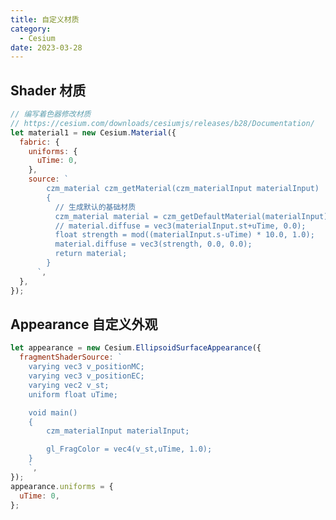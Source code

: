 ```yaml
---
title: 自定义材质
category:
  - Cesium
date: 2023-03-28
---
```


## Shader 材质

```js
// 编写着色器修改材质
// https://cesium.com/downloads/cesiumjs/releases/b28/Documentation/
let material1 = new Cesium.Material({
  fabric: {
    uniforms: {
      uTime: 0,
    },
    source: `
        czm_material czm_getMaterial(czm_materialInput materialInput)
        {
          // 生成默认的基础材质
          czm_material material = czm_getDefaultMaterial(materialInput);
          // material.diffuse = vec3(materialInput.st+uTime, 0.0);
          float strength = mod((materialInput.s-uTime) * 10.0, 1.0);
          material.diffuse = vec3(strength, 0.0, 0.0);
          return material;
        }
      `,
  },
});
```

<div id="cesiumShader"></div>

## Appearance 自定义外观

```js
let appearance = new Cesium.EllipsoidSurfaceAppearance({
  fragmentShaderSource: `
    varying vec3 v_positionMC;
    varying vec3 v_positionEC;
    varying vec2 v_st;
    uniform float uTime;

    void main()
    {
        czm_materialInput materialInput;

        gl_FragColor = vec4(v_st,uTime, 1.0);
    }
    `,
});
appearance.uniforms = {
  uTime: 0,
};
```

<div id="cesiumAppearance"></div>

<script setup>
import {ref,onMounted} from 'vue'
import * as Cesium from 'cesium'
import gsap from 'gsap'
const token = 'eyJhbGciOiJIUzI1NiIsInR5cCI6IkpXVCJ9.eyJqdGkiOiI3ZjRjYTEwNi0zZTljLTRmMjUtYTdlYi0yYjcxNTRmNzEyNDUiLCJpZCI6MTE5MDM1LCJpYXQiOjE2NzkxNDU5NjR9.0I7z7InLhK57lctyV2bUG0vKLryYKhxYEYF0RpEN4Xw'

Cesium.Ion.defaultAccessToken = token
// 设置 cesium 静态资源路径
// // 将 cesium 目录下的 Build/Cesium4 个目录拷贝到该路径
if(!__VUEPRESS_SSR__) {
window.CESIUM_BASE_URL = "/Cesium/";

}
// 设置 cesium 默认视角
// 设置为 China
Cesium.Camera.DEFAULT_VIEW_RECTANGLE = Cesium.Rectangle.fromDegrees(
// 西边的经度
89.5,
// 南边维度
20.4,
// 东边经度
110.4,
// 北边维度
61.2
);

const initShaderViewer = () => {
    const shaderViewer = new Cesium.Viewer("cesiumShader", {
        infoBox:false
    })
    shaderViewer.cesiumWidget.creditContainer.style.display = "none";

      // primivite创建矩形
  // 01-创建几何体
  let rectGeometry = new Cesium.RectangleGeometry({
    rectangle: Cesium.Rectangle.fromDegrees(
      // 西边的经度
      115,
      // 南边维度
      20,
      // 东边经度
      135,
      // 北边维度
      30
    ),
    // 距离表面高度
    height: 0,
    vertexFormat: Cesium.EllipsoidSurfaceAppearance.VERTEX_FORMAT,
  });

  // 02-创建几何体实例
  let instance = new Cesium.GeometryInstance({
    id: "redRect",
    geometry: rectGeometry,
    attributes: {
      color: Cesium.ColorGeometryInstanceAttribute.fromColor(
        Cesium.Color.RED.withAlpha(0.5)
      ),
    },
  });

  let rectGeometry1 = new Cesium.RectangleGeometry({
    rectangle: Cesium.Rectangle.fromDegrees(
      // 西边的经度
      140,
      // 南边维度
      20,
      // 东边经度
      160,
      // 北边维度
      30
    ),
    // 距离表面高度
    height: 1000,
  });

  let instance2 = new Cesium.GeometryInstance({
    id: "blueRect",
    geometry: rectGeometry1,
    attributes: {
      color: Cesium.ColorGeometryInstanceAttribute.fromColor(
        Cesium.Color.BLUE.withAlpha(0.5)
      ),
    },
    vertexFormat: Cesium.EllipsoidSurfaceAppearance.VERTEX_FORMAT,
  });

  // 编写着色器修改材质
  // https://cesium.com/downloads/cesiumjs/releases/b28/Documentation/
  let material1 = new Cesium.Material({
    fabric: {
      uniforms: {
        uTime: 0,
      },
      source: `
        czm_material czm_getMaterial(czm_materialInput materialInput)
        {
          // 生成默认的基础材质
          czm_material material = czm_getDefaultMaterial(materialInput);
          // material.diffuse = vec3(materialInput.st+uTime, 0.0);
          float strength = mod((materialInput.s-uTime) * 10.0, 1.0);
          material.diffuse = vec3(strength, 0.0, 0.0);
          return material;
        }
      `,
    },
  });
    gsap.to(material1.uniforms, {
    uTime: 1,
    duration: 2,
    repeat: -1,
    ease: "linear",
  });
    let appearance = new Cesium.EllipsoidSurfaceAppearance({
    material: material1,
    aboveGround: false,
    translucent: true,
  });
      let primitive = new Cesium.Primitive({
    geometryInstances: [instance, instance2],
    appearance: appearance,
    show: true,
  });
    shaderViewer.scene.primitives.add(primitive);


}

const initAppearanceViewer = () => {

  const appearanceViewer = new Cesium.Viewer("cesiumAppearance", {
    // 是否显示信息窗口
    infoBox: false,
    // terrainProvider: Cesium.createWorldTerrain(),
  });

  // 隐藏logo
  appearanceViewer.cesiumWidget.creditContainer.style.display = "none";


  let material = new Cesium.GridMaterialProperty({
    color: Cesium.Color.YELLOW,
    cellAlpha: 0.2,
    lineCount: new Cesium.Cartesian2(4, 4),
    lineThickness: new Cesium.Cartesian2(4.0, 4.0),
  });



  var rectangle = appearanceViewer.entities.add({
    id: "entityRect",
    rectangle: {
      coordinates: Cesium.Rectangle.fromDegrees(
        // 西边的经度
        90,
        // 南边维度
        20,
        // 东边经度
        110,
        // 北边维度
        30
      ),
      // 设置entity材质，MaterialProperty
      // material: Cesium.Color.RED.withAlpha(0.5),
      material: material,
    },
  });

  // primivite创建矩形
  // 01-创建几何体
  let rectGeometry = new Cesium.RectangleGeometry({
    rectangle: Cesium.Rectangle.fromDegrees(
      // 西边的经度
      115,
      // 南边维度
      20,
      // 东边经度
      135,
      // 北边维度
      30
    ),
    // 距离表面高度
    height: 0,
    vertexFormat: Cesium.EllipsoidSurfaceAppearance.VERTEX_FORMAT,
  });

  // 02-创建几何体实例
  let instance = new Cesium.GeometryInstance({
    id: "redRect",
    geometry: rectGeometry,
    attributes: {
      color: Cesium.ColorGeometryInstanceAttribute.fromColor(
        Cesium.Color.RED.withAlpha(0.5)
      ),
    },
  });

  let rectGeometry1 = new Cesium.RectangleGeometry({
    rectangle: Cesium.Rectangle.fromDegrees(
      // 西边的经度
      140,
      // 南边维度
      20,
      // 东边经度
      160,
      // 北边维度
      30
    ),
    // 距离表面高度
    height: 1000,
  });

  let instance2 = new Cesium.GeometryInstance({
    id: "blueRect",
    geometry: rectGeometry1,
    attributes: {
      color: Cesium.ColorGeometryInstanceAttribute.fromColor(
        Cesium.Color.BLUE.withAlpha(0.5)
      ),
    },
    vertexFormat: Cesium.EllipsoidSurfaceAppearance.VERTEX_FORMAT,
  });

  // 编写着色器修改材质
  // https://cesium.com/downloads/cesiumjs/releases/b28/Documentation/
  let material1 = new Cesium.Material({
    fabric: {
      uniforms: {
        uTime: 0,
      },
      source: `
        czm_material czm_getMaterial(czm_materialInput materialInput)
        {
          // 生成默认的基础材质
          czm_material material = czm_getDefaultMaterial(materialInput);
          // material.diffuse = vec3(materialInput.st+uTime, 0.0);
          float strength = mod((materialInput.st.x-uTime) * 10.0, 1.0);
          material.diffuse = vec3(strength, 0.0, 0.0);
          return material;
        }
      `,
    },
  });


  // 设定几何体都是与地球的椭球体平行
  //假定几何体与地球椭球体平行，就可以在计算大量顶点属性的时候节省内存

  let appearance = new Cesium.EllipsoidSurfaceAppearance({
    fragmentShaderSource: `
    varying vec3 v_positionMC;
    varying vec3 v_positionEC;
    varying vec2 v_st;
    uniform float uTime;

    void main()
    {
        czm_materialInput materialInput;

        gl_FragColor = vec4(v_st,uTime, 1.0);
    }
    `,
  });
  appearance.uniforms = {
    uTime: 0,
  };

  gsap.to(appearance.uniforms, {
    uTime: 1,
    duration: 2,
    repeat: -1,
    yoyo: true,
    ease: "linear",
  });

  // 04-图元
  let primitive = new Cesium.Primitive({
    geometryInstances: [instance, instance2],
    appearance: appearance,
    show: true,
  });
  // 05-添加到viewer
  appearanceViewer.scene.primitives.add(primitive);
}

onMounted(()=>{


    initShaderViewer()
    initAppearanceViewer()


})
</script>
<style>
@import "/Cesium/Widgets/widgets.css";    
</style>
